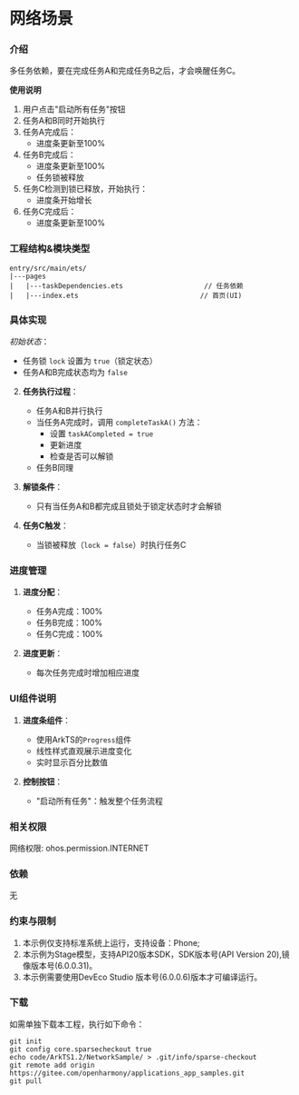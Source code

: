 # 网络场景

### 介绍
多任务依赖，要在完成任务A和完成任务B之后，才会唤醒任务C。

**使用说明**
1. 用户点击"启动所有任务"按钮
2. 任务A和B同时开始执行
3. 任务A完成后：
    - 进度条更新至100%
4. 任务B完成后：
    - 进度条更新至100%
    - 任务锁被释放
5. 任务C检测到锁已释放，开始执行：
    - 进度条开始增长
6. 任务C完成后：
    - 进度条更新至100%

### 工程结构&模块类型
   ```
   entry/src/main/ets/
|---pages
|   |---taskDependencies.ets                    // 任务依赖
|   |---index.ets                              // 首页(UI)
   ```

### 具体实现
*初始状态*：
- 任务锁 `lock` 设置为 `true`（锁定状态）
- 任务A和B完成状态均为 `false`

2. **任务执行过程**：
    - 任务A和B并行执行
    - 当任务A完成时，调用 `completeTaskA()` 方法：
        - 设置 `taskACompleted = true`
        - 更新进度
        - 检查是否可以解锁
    - 任务B同理

3. **解锁条件**：
    - 只有当任务A和B都完成且锁处于锁定状态时才会解锁

4. **任务C触发**：
    - 当锁被释放（`lock = false`）时执行任务C

### 进度管理

1. **进度分配**：
    - 任务A完成：100%
    - 任务B完成：100%
    - 任务C完成：100%

2. **进度更新**：
    - 每次任务完成时增加相应进度

### UI组件说明

1. **进度条组件**：
    - 使用ArkTS的`Progress`组件
    - 线性样式直观展示进度变化
    - 实时显示百分比数值

2. **控制按钮**：
    - "启动所有任务"：触发整个任务流程

### 相关权限

网络权限: ohos.permission.INTERNET

### 依赖

无

### 约束与限制

1. 本示例仅支持标准系统上运行，支持设备：Phone;
2. 本示例为Stage模型，支持API20版本SDK，SDK版本号(API Version 20),镜像版本号(6.0.0.31)。
3. 本示例需要使用DevEco Studio 版本号(6.0.0.6)版本才可编译运行。

### 下载

如需单独下载本工程，执行如下命令：

```
git init
git config core.sparsecheckout true
echo code/ArkTS1.2/NetworkSample/ > .git/info/sparse-checkout
git remote add origin https://gitee.com/openharmony/applications_app_samples.git
git pull
```